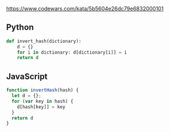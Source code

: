 https://www.codewars.com/kata/5b5604e26dc79e6832000101

## Python
```python
def invert_hash(dictionary):
    d = {}
    for i in dictionary: d[dictionary[i]] = i
    return d
```

## JavaScript
```js
function invertHash(hash) {
  let d = {};
  for (var key in hash) {
    d[hash[key]] = key
  }
  return d
}
```